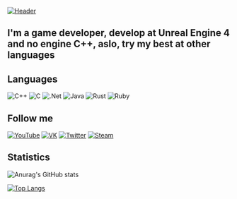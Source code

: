 [![Header](../Ivanplat/assets/channels4_banner.jpg)](https://www.youtube.com/channel/UC-_xuBymQHCMbVaQP7_kj9g)  


## I'm a game developer, develop at Unreal Engine 4 and no engine C++, aslo, try my best at other languages  

## Languages  

![C++](https://img.shields.io/badge/-C++-090909?style=for-the-badge&logo=C%2b%2b&logoColor=6296CC)
![C](https://img.shields.io/badge/-C-090909?style=for-the-badge&logo=C)
![.Net](https://img.shields.io/badge/-.NetCore-090909?style=for-the-badge&logo=.Net)
![Java](https://img.shields.io/badge/-Java-090909?style=for-the-badge&logo=Java&logoColor=E9D)
![Rust](https://img.shields.io/badge/-Rust-090909?style=for-the-badge&logo=Rust&logoColor=B12)
![Ruby](https://img.shields.io/badge/-Ruby-090909?style=for-the-badge&logo=Ruby&logoColor=B12)



## Follow me 

[![YouTube](https://img.shields.io/badge/-YouTube-090909?style=for-the-badge&logo=YouTube&logoColor=FF0000)](https://www.youtube.com/channel/UC-_xuBymQHCMbVaQP7_kj9g)
[![VK](https://img.shields.io/badge/-VK-090909?style=for-the-badge&logo=appveyor&logo=Vk&logoColor=blue)](https://vk.com/id445781020)
[![Twitter](https://img.shields.io/badge/-Twitter-090909?style=for-the-badge&logo=Twitter)](https://twitter.com/EventGra)
[![Steam](https://img.shields.io/badge/-Steam-090909?style=for-the-badge&logo=Steam)](https://store.steampowered.com/franchise/EventGraphDev)


## Statistics

![Anurag's GitHub stats](https://github-readme-stats.vercel.app/api?username=Ivanplat&count_private=true)

[![Top Langs](https://github-readme-stats.vercel.app/api/top-langs/?username=Ivanplat&layout=compact)](https://github.com/anuraghazra/github-readme-stats)
